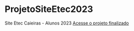 # ProjetoSiteEtec2023
 Site Etec Caieiras - Alunos 2023
[Acesse o projeto finalizado](https://eteccaieiras.projetowebx.com.br/)
